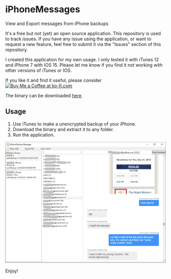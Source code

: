 # iPhoneMessages
View and Export messages from iPhone backups

It's a free but not (yet) an open source application.
This repository is used to track issues.
If you have any issue using the application, or want to request a new feature, feel free to submit it via the "Issues" section of this repository.

I created this application for my own usage. I only tested it with iTunes 12 and iPhone 7 with IOS 15. 
Please let me know if you find it not working with other versions of iTunes or IOS.

If you like it and find it useful, please consider <a href='https://ko-fi.com/S6S5CN96J' target='_blank'><img height='36' style='border:0px;height:36px;' src='https://cdn.ko-fi.com/cdn/kofi1.png?v=3' border='0' alt='Buy Me a Coffee at ko-fi.com' /></a>

The binary can be downloaded <a href="https://github.com/d8dle/iPhoneMessages/releases/download/v1.0.0/iPhoneMessages.v1.0.0.zip">here</a>.

Usage
-----
1. Use iTunes to make a unencrypted backup of your iPhone.
2. Download the binary and extract it to any folder.
3. Run the application.

![screeshot](https://github.com/d8dle/iPhoneMessages/raw/main/screeshot1.jpg)


Enjoy!
